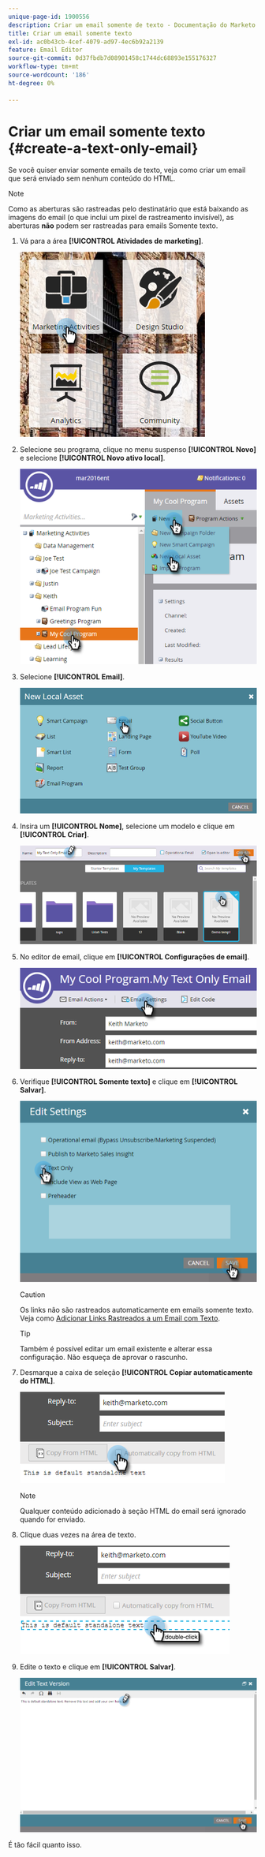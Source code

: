 ```yaml
---
unique-page-id: 1900556
description: Criar um email somente de texto - Documentação do Marketo - Documentação do produto
title: Criar um email somente texto
exl-id: ac0b43cb-4cef-4079-ad97-4ec6b92a2139
feature: Email Editor
source-git-commit: 0d37fbdb7d08901458c1744dc68893e155176327
workflow-type: tm+mt
source-wordcount: '186'
ht-degree: 0%

---
```


# Criar um email somente texto {#create-a-text-only-email}

Se você quiser enviar somente emails de texto, veja como criar um email que será enviado sem nenhum conteúdo do HTML.

>[!NOTE]
>
>Como as aberturas são rastreadas pelo destinatário que está baixando as imagens do email (o que inclui um pixel de rastreamento invisível), as aberturas **não** podem ser rastreadas para emails Somente texto.

1. Vá para a área **[!UICONTROL Atividades de marketing]**.

   ![](assets/one-1.png)

1. Selecione seu programa, clique no menu suspenso **[!UICONTROL Novo]** e selecione **[!UICONTROL Novo ativo local]**.

   ![](assets/two-1.png)

1. Selecione **[!UICONTROL Email]**.

   ![](assets/three-1.png)

1. Insira um **[!UICONTROL Nome]**, selecione um modelo e clique em **[!UICONTROL Criar]**.

   ![](assets/four-1.png)

1. No editor de email, clique em **[!UICONTROL Configurações de email]**.

   ![](assets/five.png)

1. Verifique **[!UICONTROL Somente texto]** e clique em **[!UICONTROL Salvar]**.

   ![](assets/six.png)

   >[!CAUTION]
   >
   >Os links não são rastreados automaticamente em emails somente texto. Veja como [Adicionar Links Rastreados a um Email com Texto](/help/marketo/product-docs/email-marketing/general/functions-in-the-editor/add-tracked-links-to-a-text-email.md).

   >[!TIP]
   >
   >Também é possível editar um email existente e alterar essa configuração. Não esqueça de aprovar o rascunho.

1. Desmarque a caixa de seleção **[!UICONTROL Copiar automaticamente do HTML]**.

   ![](assets/seven.png)

   >[!NOTE]
   >
   >Qualquer conteúdo adicionado à seção HTML do email será ignorado quando for enviado.

1. Clique duas vezes na área de texto.

   ![](assets/eight.png)

1. Edite o texto e clique em **[!UICONTROL Salvar]**.

   ![](assets/nine.png)

É tão fácil quanto isso.
